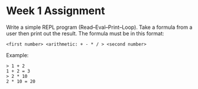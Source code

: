 # Week 1 Assignment

Write a simple REPL program (Read–Eval–Print–Loop).
Take a formula from a user then print out the result. The formula must be in this format:

```<first number> <arithmetic: + - * / > <second number>```


Example:

```
> 1 + 2
1 + 2 = 3
> 2 * 10
2 * 10 = 20
```
